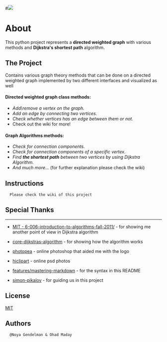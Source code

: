 #![](https://imgur.com/0WeH8e1.png)

# About
This python project represents a **directed weighted graph** with various methods and **Dijkstra's 
shortest path** algorithm.  

  
## The Project
Contains various graph theory methods that can be done on a directed weighted graph
implemented by two different interfaces and visualized as well


#### Directed weighted graph class methods:
- _Add\remove a vertex on the graph._ 
- _Add an edge by connecting two vertices._ 
- _Check whether vertices has an edge between them or not._ 
- Check out the wiki for more!

#### Graph Algorithms methods:
- _Check for connection components._
- _Check for connection components of a specific vertex._ 
- _Find **the shortest path** between two vertices by using Dijkstra Algorithm._
- _And much more..._
   (for further explanation please check the wiki)
  

## Instructions


      Please check the wiki of this project

## Special Thanks

----------

* [MIT - 6-006-introduction-to-algorithms-fall-2011/](https://ocw.mit.edu/courses/electrical-engineering-and-computer-science/6-006-introduction-to-algorithms-fall-2011/lecture-videos/MIT6_006F11_lec16.pdf) - for showing me another point of view in Dijkstra algorithm

* [core-dijkstras-algorithm](https://www.coursera.org/lecture/advanced-data-structures/core-dijkstras-algorithm-2ctyF) - for showing how the algorithm works

* [photopea](https://www.photopea.com/) - online photoshop that aided me with the logo

* [hiclipart](https://www.hiclipart.com/) - online psd photos

* [features/mastering-markdown](https://guides.github.com/features/mastering-markdown/) - for the syntax in this README

* [simon-pikalov](https://github.com/simon-pikalov) - for guiding us in this project

## License
[MIT](https://choosealicense.com/licenses/mit/)

## Authors
      @Noya Gendelman & Ohad Maday